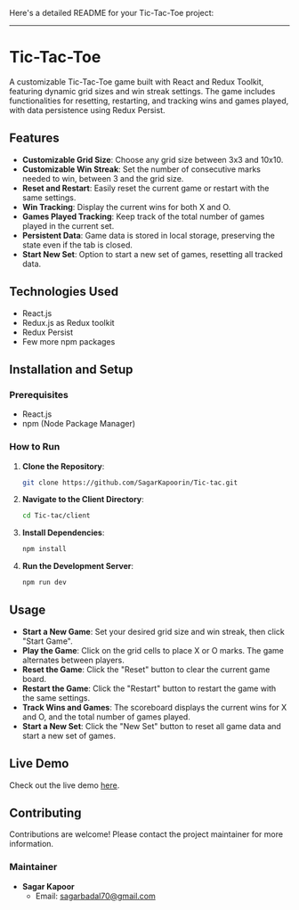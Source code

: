Here's a detailed README for your Tic-Tac-Toe project:

---

# Tic-Tac-Toe

A customizable Tic-Tac-Toe game built with React and Redux Toolkit, featuring dynamic grid sizes and win streak settings. The game includes functionalities for resetting, restarting, and tracking wins and games played, with data persistence using Redux Persist.

## Features

- **Customizable Grid Size**: Choose any grid size between 3x3 and 10x10.
- **Customizable Win Streak**: Set the number of consecutive marks needed to win, between 3 and the grid size.
- **Reset and Restart**: Easily reset the current game or restart with the same settings.
- **Win Tracking**: Display the current wins for both X and O.
- **Games Played Tracking**: Keep track of the total number of games played in the current set.
- **Persistent Data**: Game data is stored in local storage, preserving the state even if the tab is closed.
- **Start New Set**: Option to start a new set of games, resetting all tracked data.

## Technologies Used
- React.js
- Redux.js as Redux toolkit
- Redux Persist
- Few more npm packages

## Installation and Setup

### Prerequisites

- React.js
- npm (Node Package Manager)

### How to Run

1. **Clone the Repository**:
   ```bash
   git clone https://github.com/SagarKapoorin/Tic-tac.git
   ```

2. **Navigate to the Client Directory**:
   ```bash
   cd Tic-tac/client
   ```

3. **Install Dependencies**:
   ```bash
   npm install
   ```

4. **Run the Development Server**:
   ```bash
   npm run dev
   ```

## Usage

- **Start a New Game**: Set your desired grid size and win streak, then click "Start Game".
- **Play the Game**: Click on the grid cells to place X or O marks. The game alternates between players.
- **Reset the Game**: Click the "Reset" button to clear the current game board.
- **Restart the Game**: Click the "Restart" button to restart the game with the same settings.
- **Track Wins and Games**: The scoreboard displays the current wins for X and O, and the total number of games played.
- **Start a New Set**: Click the "New Set" button to reset all game data and start a new set of games.

## Live Demo

Check out the live demo [here](https://66597d1d0761ddec25b9b0da--rococo-gecko-8f4e07.netlify.app/).

## Contributing

Contributions are welcome! Please contact the project maintainer for more information.

### Maintainer

- **Sagar Kapoor**
  - Email: sagarbadal70@gmail.com
